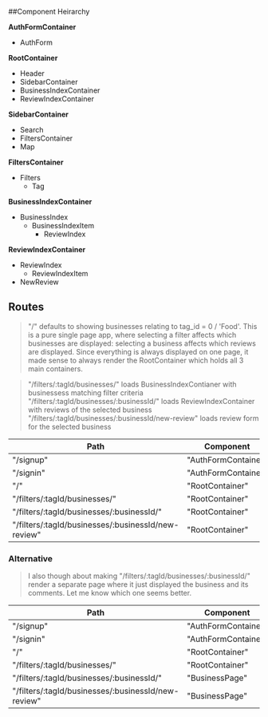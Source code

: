 ##Component Heirarchy

**AuthFormContainer**
 - AuthForm

**RootContainer**
 - Header
 - SidebarContainer
 - BusinessIndexContainer
 - ReviewIndexContainer

**SidebarContainer**
 - Search
 - FiltersContainer
 - Map

**FiltersContainer**
 - Filters
   * Tag

**BusinessIndexContainer**
 - BusinessIndex
   * BusinessIndexItem
     + ReviewIndex

**ReviewIndexContainer**
 - ReviewIndex
   * ReviewIndexItem
 - NewReview

 ## Routes

 > "/" defaults to showing businesses relating to tag_id = 0 / 'Food'.
 > This is a pure single page app, where selecting a filter
 > affects which businesses are displayed:
 > selecting a business affects which reviews are displayed.
 > Since everything is always displayed on one page, it made sense
 > to always render the RootContainer which holds all 3 main containers.

 > "/filters/:tagId/businesses/" loads BusinessIndexContianer with businessess matching filter criteria
 > "/filters/:tagId/businesses/:businessId/" loads ReviewIndexContainer with reviews of the selected business
 > "/filters/:tagId/businesses/:businessId/new-review" loads review form for the selected business

 |Path   | Component   |
 |-------|-------------|
 | "/signup" | "AuthFormContainer" |
 | "/signin" | "AuthFormContainer" |
 | "/" | "RootContainer" |
 | "/filters/:tagId/businesses/" | "RootContainer" |
 | "/filters/:tagId/businesses/:businessId/" | "RootContainer" |
 | "/filters/:tagId/businesses/:businessId/new-review" | "RootContainer" |

 ### Alternative

 > I also though about making "/filters/:tagId/businesses/:businessId/" render
 > a separate page where it just displayed the business and its comments.
 > Let me know which one seems better.

 |Path   | Component   |
 |-------|-------------|
 | "/signup" | "AuthFormContainer" |
 | "/signin" | "AuthFormContainer" |
 | "/" | "RootContainer" |
 | "/filters/:tagId/businesses/" | "RootContainer" |
 | "/filters/:tagId/businesses/:businessId/" | "BusinessPage" |
 | "/filters/:tagId/businesses/:businessId/new-review" | "BusinessPage" |
